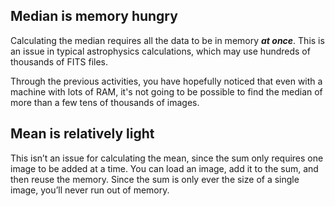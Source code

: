 ## Median is memory hungry

Calculating the median requires all the data to be in memory _**at once**_. This is an issue in typical astrophysics calculations, which may use hundreds of thousands of FITS files.

Through the previous activities, you have hopefully noticed that even with a machine with lots of RAM, it's not going to be possible to find the median of more than a few tens of thousands of images.

## Mean is relatively light

This isn’t an issue for calculating the mean, since the sum only requires one image to be added at a time. You can load an image, add it to the sum, and then reuse the memory. Since the sum is only ever the size of a single image, you’ll never run out of memory.
